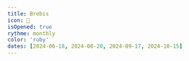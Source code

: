 ```yaml
---
title: Brebis
icon: 🐑
isOpened: true
rythme: monthly
color: 'ruby'
dates: [2024-06-18, 2024-08-20, 2024-09-17, 2024-10-15]
---
```

